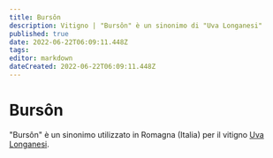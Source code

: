 ```yaml
---
title: Bursôn
description: Vitigno | "Bursôn" è un sinonimo di "Uva Longanesi"
published: true
date: 2022-06-22T06:09:11.448Z
tags: 
editor: markdown
dateCreated: 2022-06-22T06:09:11.448Z
---
```


# Bursôn
"Bursôn" è un sinonimo utilizzato in Romagna (Italia) per il vitigno [Uva Longanesi](/vitigni/Italia/uva-longanesi).